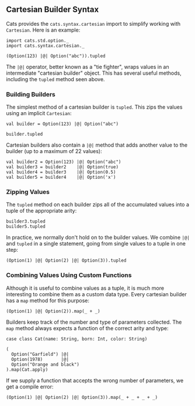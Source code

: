 ## Cartesian Builder Syntax

Cats provides the `cats.syntax.cartesian` import
to simplify working with `Cartesian`.
Here is an example:

```tut:book
import cats.std.option._
import cats.syntax.cartesian._

(Option(123) |@| Option("abc")).tupled
```

The `|@|` operator, better known as a "tie fighter",
wraps values in an intermediate "cartesian builder" object.
This has several useful methods,
including the `tupled` method seen above.

### Building Builders

The simplest method of a cartesian builder is `tupled`.
This zips the values using an implicit `Cartesian`:

```tut:book
val builder = Option(123) |@| Option("abc")

builder.tupled
```

Cartesian builders also contain a `|@|` method
that adds another value to the builder
(up to a maximum of 22 values):

```tut:book
val builder2 = Option(123) |@| Option("abc")
val builder3 = builder2    |@| Option(true)
val builder4 = builder3    |@| Option(0.5)
val builder5 = builder4    |@| Option('x')
```

### Zipping Values

The `tupled` method on each builder zips all of the accumulated values
into a tuple of the appropriate arity:

```tut:book
builder3.tupled
builder5.tupled
```

In practice, we normally don't hold on to the builder values.
We combine `|@|` and `tupled` in a single statement,
going from single values to a tuple in one step:

```tut:book
(Option(1) |@| Option(2) |@| Option(3)).tupled
```

### Combining Values Using Custom Functions

Although it is useful to combine values as a tuple,
it is much more interesting to combine them as a custom data type.
Every cartesian builder has a `map` method for this purpose:

```tut:book
(Option(1) |@| Option(2)).map(_ + _)
```

Builders keep track of the number and type of parameters collected.
The `map` method always expects a function of the correct arity and type:

```
case class Cat(name: String, born: Int, color: String)

(
  Option("Garfield") |@|
  Option(1978)       |@|
  Option("Orange and black")
).map(Cat.apply)
```

If we supply a function that accepts the wrong number of parameters,
we get a compile error:

```tut:book:fail
(Option(1) |@| Option(2) |@| Option(3)).map(_ + _ + _ + _)
```
